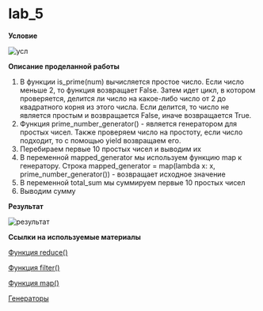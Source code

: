 # lab_5
**Условие**

![усл](https://github.com/eternsss/lab_5/assets/155539142/2839f0db-c3fb-4f6e-af26-a4e75a73527c)

**Описание проделанной работы**

1. В функции is_prime(num) вычисляется простое число. Если число меньше 2, то функция возвращает False. Затем идет цикл, в котором проверяется, делится ли число на какое-либо число от 2 до квадратного корня из этого числа. Если делится, то число не является простым и возвращается False, иначе возвращается True.
2. Функция prime_number_generator() - является генератором для простых чисел. Также проверяем число на простоту, если число подходит, то с помощью yield возвращаем его.
3. Перебираем первые 10 простых чисел и выводим их
4. В переменной mapped_generator мы используем функцию map к генератору. Строка mapped_generator = map(lambda x: x, prime_number_generator()) - возвращает исходное значение
5. В переменной total_sum мы суммируем первые 10 простых чисел
6. Выводим сумму 


**Результат**

![результат](https://github.com/eternsss/lab_5/assets/155539142/96abc5a0-4177-4065-8b82-3a2448308f9b)

**Ссылки на используемые материалы**

[Функция reduce()](https://docs-python.ru/standart-library/modul-functools-python/funktsija-reduce-modulja-functools/)

[Функция filter()](https://pythonru.com/uroki/funkcija-filter-dlja-nachinajushhih)

[Функция map()](https://www.digitalocean.com/community/tutorials/how-to-use-the-python-map-function-ru)

[Генераторы](https://skillbox.ru/media/code/generatory_python_chto_eto_takoe_i_zachem_oni_nuzhny/)
